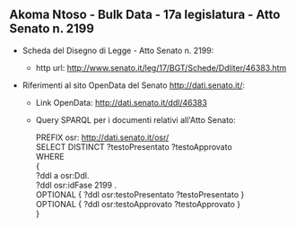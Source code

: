 ## Akoma Ntoso - Bulk Data - 17a legislatura - Atto Senato n. 2199 ##

* Scheda del Disegno di Legge - Atto Senato n. 2199:
	* http url: http://www.senato.it/leg/17/BGT/Schede/Ddliter/46383.htm

* Riferimenti al sito OpenData del Senato http://dati.senato.it/:
	* Link OpenData: http://dati.senato.it/ddl/46383
	* Query SPARQL per i documenti relativi all'Atto Senato:

        PREFIX osr: <http://dati.senato.it/osr/>  
		SELECT DISTINCT ?testoPresentato ?testoApprovato  
		WHERE  
		{  
		    ?ddl a osr:Ddl.  
		    ?ddl osr:idFase 2199 .  
		    OPTIONAL { ?ddl osr:testoPresentato ?testoPresentato }  
		    OPTIONAL { ?ddl osr:testoApprovato ?testoApprovato }  
		}
		